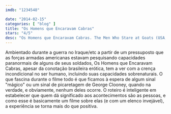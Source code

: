 ```yaml
---
imdb: "1234548"

date: "2014-02-15"
categories: [ "blog" ]
title: "Os Homens que Encaravam Cabras"
stars: "4/5"
desc: "Os Homens que Encaravam Cabras. The Men Who Stare at Goats (USA, 2009). Dirigido por Grant Heslov. Escrito por Peter Straughan, Jon Ronson. Com George Clooney, Ewan McGregor, Jeff Bridges, Kevin Spacey, Stephen Lang, Robert Patrick, Waleed Zuaiter, Stephen Root, Glenn Morshower."
---
```

Ambientado durante a guerra no Iraque/etc a partir de um pressuposto que as forças armadas americanas estavam pesquisando capacidades paranormais de alguns de seus soldados, Os Homens que Encaravam Cabras, apesar da conotação brasileira erótica, tem a ver com a crença incondicional no ser humano, incluindo suas capacidades sobrenaturais. O que fascina durante o filme todo é que ficamos à espera de algum sinal "mágico" ou um sinal de picaretagem de George Clooney, quando na verdade, e obviamente, nenhum deles ocorre. O roteiro é inteligente em estabelecer que quem dá significado aos acontecimentos são as pessoas, e como esse é basicamente um filme sobre elas (e com um elenco invejável), a experiência se torna mais do que positiva.
